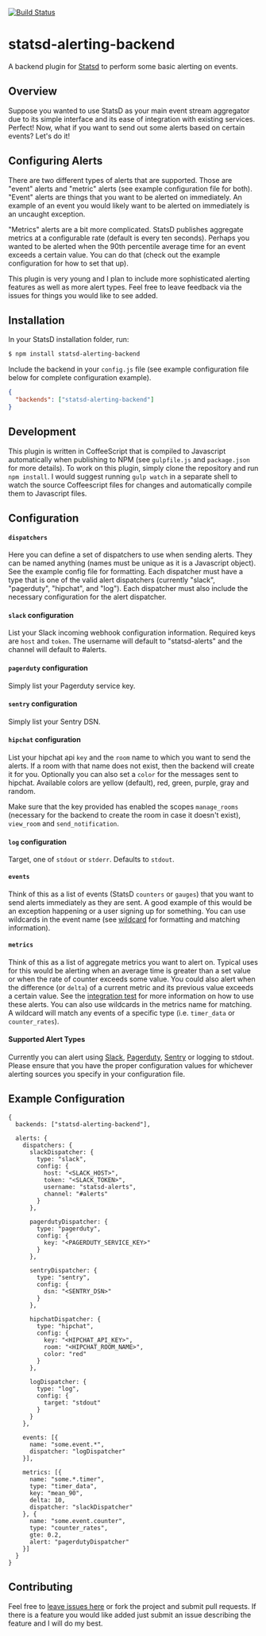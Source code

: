 [![Build Status](https://travis-ci.org/joshgummersall/statsd-alerting-backend.svg?branch=master)](https://travis-ci.org/joshgummersall/statsd-alerting-backend)

statsd-alerting-backend
======================

A backend plugin for [Statsd](https://github.com/etsy/statsd/) to perform some
basic alerting on events.

## Overview

Suppose you wanted to use StatsD as your main event stream aggregator due
to its simple interface and its ease of integration with existing services.
Perfect! Now, what if you want to send out some alerts based on certain events?
Let's do it!

## Configuring Alerts

There are two different types of alerts that are supported. Those are "event"
alerts and "metric" alerts (see example configuration file for both). "Event"
alerts are things that you want to be alerted on immediately. An example of an
event you would likely want to be alerted on immediately is an uncaught
exception.

"Metrics" alerts are a bit more complicated. StatsD publishes aggregate metrics
at a configurable rate (default is every ten seconds). Perhaps you wanted to be
alerted when the 90th percentile average time for an event exceeds a certain
value. You can do that (check out the example configuration for how to set that
up).

This plugin is very young and I plan to include more sophisticated alerting
features as well as more alert types. Feel free to leave feedback via the
issues for things you would like to see added.

## Installation

In your StatsD installation folder, run:

```bash
$ npm install statsd-alerting-backend
```

Include the backend in your `config.js` file (see example configuration file
below for complete configuration example).

```json
{
  "backends": ["statsd-alerting-backend"]
}
```

## Development

This plugin is written in CoffeeScript that is compiled to Javascript
automatically when publishing to NPM (see `gulpfile.js` and `package.json` for
more details). To work on this plugin, simply clone the repository and run
`npm install`. I would suggest running `gulp watch` in a separate shell to
watch the source Coffeescript files for changes and automatically compile them
to Javascript files.

## Configuration

#### `dispatchers`

Here you can define a set of dispatchers to use when sending alerts. They can
be named anything (names must be unique as it is a Javascript object). See the
example config file for formatting. Each dispatcher must have a type that is
one of the valid alert dispatchers (currently "slack", "pagerduty", "hipchat", 
and "log").
Each dispatcher must also include the necessary configuration for the alert
dispatcher.

#### `slack` configuration

List your Slack incoming webhook configuration information. Required keys are
`host` and `token`. The username will default to "statsd-alerts" and the channel
will default to #alerts.

#### `pagerduty` configuration

Simply list your Pagerduty service key.

#### `sentry` configuration

Simply list your Sentry DSN.

#### `hipchat` configuration

List your hipchat api `key` and the `room` name to which you want to send the 
alerts. If a room with that name does not exist, then the backend will create 
it for you. Optionally you can also set a `color` for the messages sent to 
hipchat. Available colors are yellow (default), red, green, purple, 
gray and random.

Make sure that the key provided has enabled the scopes `manage_rooms` 
(necessary for the backend to create the room in case it doesn't exist), 
`view_room` and `send_notification`.

#### `log` configuration

Target, one of `stdout` or `stderr`. Defaults to `stdout`.

#### `events`

Think of this as a list of events (StatsD `counters` or `gauges`) that you want
to send alerts immediately as they are sent. A good example of this would be an
exception happening or a user signing up for something. You can use wildcards
in the event name (see [wildcard](https://www.npmjs.org/package/wildcard) for
formatting and matching information).

#### `metrics`

Think of this as a list of aggregate metrics you want to alert on. Typical uses
for this would be alerting when an average time is greater than a set value or
when the rate of counter exceeds some value. You could also alert when the
difference (or `delta`) of a current metric and its previous value exceeds a
certain value. See the [integration test](https://github.com/joshgummersall/statsd-alerting-backend/blob/master/test/integration_test.coffee)
for more information on how to use these alerts. You can also use wildcards
in the metrics name for matching. A wildcard will match any events of a specific
type (i.e. `timer_data` or `counter_rates`).

#### Supported Alert Types

Currently you can alert using [Slack](https://slack.com/),
[Pagerduty](http://www.pagerduty.com/), [Sentry](https://getsentry.com/welcome/)
or logging to stdout. Please ensure that you have the proper configuration
values for whichever alerting sources you specify in your configuration file.

## Example Configuration

```
{
  backends: ["statsd-alerting-backend"],

  alerts: {
    dispatchers: {
      slackDispatcher: {
        type: "slack",
        config: {
          host: "<SLACK_HOST>",
          token: "<SLACK_TOKEN>",
          username: "statsd-alerts",
          channel: "#alerts"
        }
      },

      pagerdutyDispatcher: {
        type: "pagerduty",
        config: {
          key: "<PAGERDUTY_SERVICE_KEY>"
        }
      },

      sentryDispatcher: {
        type: "sentry",
        config: {
          dsn: "<SENTRY_DSN>"
        }
      },
      
      hipchatDispatcher: {
        type: "hipchat",
        config: {
          key: "<HIPCHAT_API_KEY>",
          room: "<HIPCHAT_ROOM_NAME>",
          color: "red"
        }
      },

      logDispatcher: {
        type: "log",
        config: {
          target: "stdout"
        }
      }
    },

    events: [{
      name: "some.event.*",
      dispatcher: "logDispatcher"
    }],

    metrics: [{
      name: "some.*.timer",
      type: "timer_data",
      key: "mean_90",
      delta: 10,
      dispatcher: "slackDispatcher"
    }, {
      name: "some.event.counter",
      type: "counter_rates",
      gte: 0.2,
      alert: "pagerdutyDispatcher"
    }]
  }
}
```

## Contributing

Feel free to [leave issues here](https://github.com/joshgummersall/statsd-alerting-backend/issues)
or fork the project and submit pull requests. If there is a feature you would like added
just submit an issue describing the feature and I will do my best.
